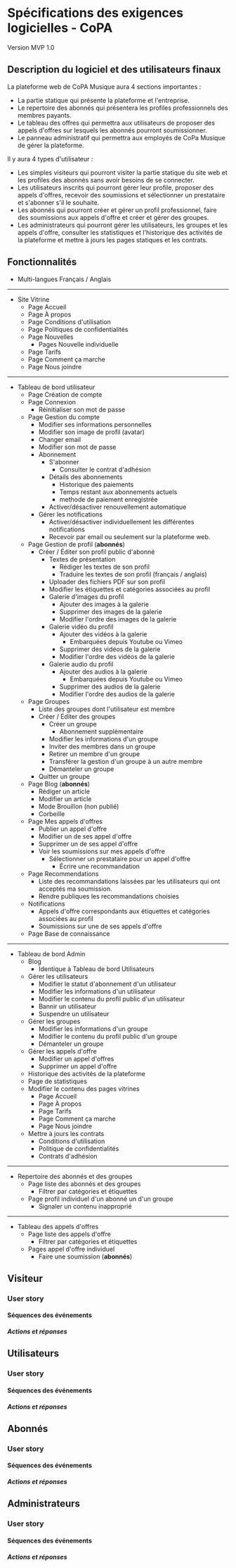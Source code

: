 # Spécifications des exigences logicielles - CoPA

Version MVP 1.0

## Description du logiciel et des utilisateurs finaux

La plateforme web de CoPA Musique aura 4 sections importantes :

- La partie statique qui présente la plateforme et l'entreprise.
- Le repertoire des abonnés qui présentera les profiles professionnels des membres payants.
- Le tableau des offres qui permettra aux utilisateurs de proposer des appels d'offres sur lesquels les abonnés pourront
  soumissionner.
- Le panneau administratif qui permettra aux employés de CoPa Musique de gérer la plateforme.

Il y aura 4 types d'utilisateur :

- Les simples visiteurs qui pourront visiter la partie statique du site web et les profiles des abonnés sans avoir
  besoins de se connecter.
- Les utilisateurs inscrits qui pourront gérer leur profile, proposer des appels d'offres, recevoir des soumissions et
  sélectionner un prestataire et s'abonner s'il le souhaite.
- Les abonnés qui pourront créer et gérer un profil professionnel, faire des soumissions aux appels d'offre et créer et
  gérer des groupes.
- Les administrateurs qui pourront gérer les utilisateurs, les groupes et les appels d'offre, consulter les statistiques
  et l'historique des activités de la plateforme et mettre à jours les pages statiques et les contrats.

## Fonctionnalités

- Multi-langues Français / Anglais

---

- Site Vitrine
    - Page Accueil
    - Page À propos
    - Page Conditions d'utilisation
    - Page Politiques de confidentialités
    - Page Nouvelles
        - Pages Nouvelle individuelle
    - Page Tarifs
    - Page Comment ça marche
    - Page Nous joindre

---

- Tableau de bord utilisateur
    - Page Création de compte
    - Page Connexion
        - Réinitialiser son mot de passe
    - Page Gestion du compte
        - Modifier ses informations personnelles
        - Modifier son image de profil (avatar)
        - Changer email
        - Modifier son mot de passe
        - Abonnement
            - S'abonner
                - Consulter le contrat d'adhésion
            - Détails des abonnements
                - Historique des paiements
                - Temps restant aux abonnements actuels
                - methode de paiement enregistrée
            - Activer/désactiver renouvellement automatique
        - Gérer les notifications
            - Activer/désactiver individuellement les différentes notifications
            - Recevoir par email ou seulement sur la plateforme web.
    - Page Gestion de profil (**abonnés**)
        - Créer / Éditer son profil public d'abonné
            - Textes de présentation
                - Rédiger les textes de son profil
                - Traduire les textes de son profil (français / anglais)
            - Uploader des fichiers PDF sur son profil
            - Modifier les étiquettes et catégories associées au profil
            - Galerie d'images du profil
                - Ajouter des images à la galerie
                - Supprimer des images de la galerie
                - Modifier l'ordre des images de la galerie
            - Galerie vidéo du profil
                - Ajouter des vidéos à la galerie
                    - Embarquées depuis Youtube ou Vimeo
                - Supprimer des vidéos de la galerie
                - Modifier l'ordre des vidéos de la galerie
            - Galerie audio du profil
                - Ajouter des audios à la galerie
                    - Embarquées depuis Youtube ou Vimeo
                - Supprimer des audios de la galerie
                - Modifier l'ordre des audios de la galerie
    - Page Groupes
        - Liste des groupes dont l'utilisateur est membre
        - Créer / Éditer des groupes
            - Créer un groupe
                - Abonnement supplémentaire
            - Modifier les informations d'un groupe
            - Inviter des membres dans un groupe
            - Retirer un membre d'un groupe
            - Transférer la gestion d'un groupe à un autre membre
            - Démanteler un groupe
        - Quitter un groupe
    - Page Blog (**abonnés**)
        - Rédiger un article
        - Modifier un article
        - Mode Brouillon (non publié)
        - Corbeille
    - Page Mes appels d'offres
        - Publier un appel d'offre
        - Modifier un de ses appel d'offre
        - Supprimer un de ses appel d'offre
        - Voir les soumissions sur mes appels d'offre
            - Sélectionner un prestataire pour un appel d'offre
                - Écrire une recommandation
    - Page Recommendations
        - Liste des recommandations laissées par les utilisateurs qui ont acceptés ma soumission.
        - Rendre publiques les recommandations choisies
    - Notifications
        - Appels d'offre correspondants aux étiquettes et catégories associées au profil
        - Soumissions sur une de ses appels d'offre
    - Page Base de connaissance

---

- Tableau de bord Admin
    - Blog
        - Identique à Tableau de bord Utilisateurs
    - Gérer les utilisateurs
        - Modifier le statut d'abonnement d'un utilisateur
        - Modifier les informations d'un utilisateur
        - Modifier le contenu du profil public d'un utilisateur
        - Bannir un utilisateur
        - Suspendre un utilisateur
    - Gérer les groupes
        - Modifier les informations d'un groupe
        - Modifier le contenu du profil public d'un groupe
        - Démanteler un groupe
    - Gérer les appels d'offre
        - Modifier un appel d'offres
        - Supprimer un appel d'offre
    - Historique des activités de la plateforme
    - Page de statistiques
    - Modifier le contenu des pages vitrines
        - Page Accueil
        - Page À propos
        - Page Tarifs
        - Page Comment ça marche
        - Page Nous joindre
    - Mettre à jours les contrats
        - Conditions d'utilisation
        - Politique de confidentialités
        - Contrats d'adhésion

---

- Repertoire des abonnés et des groupes
    - Page liste des abonnés et des groupes
        - Filtrer par catégories et étiquettes
    - Page profil individuel d'un abonné un d'un groupe
        - Signaler un contenu inapproprié

---

- Tableau des appels d'offres
    - Page liste des appels d'offre
        - Filtrer par catégories et étiquettes
    - Pages appel d'offre individuel
        - Faire une soumission (**abonnés**)

## Visiteur

### User story

#### Séquences des événements

##### Actions et réponses

## Utilisateurs

### User story

#### Séquences des événements

##### Actions et réponses

## Abonnés

### User story

#### Séquences des événements

##### Actions et réponses

## Administrateurs

### User story

#### Séquences des événements

##### Actions et réponses
